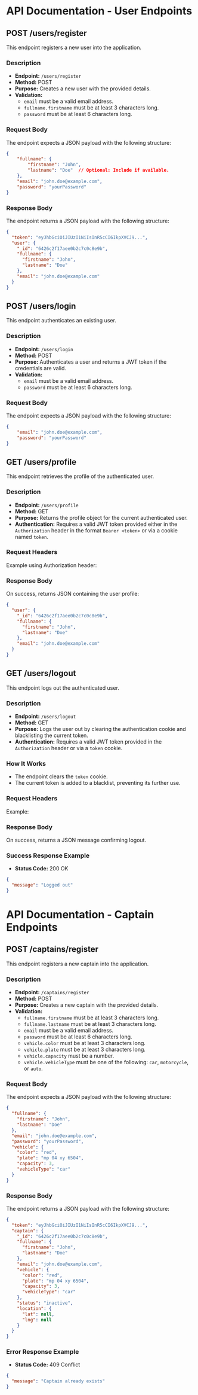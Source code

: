 # API Documentation - User Endpoints

## POST /users/register

This endpoint registers a new user into the application.

### Description
- **Endpoint:** `/users/register`
- **Method:** POST
- **Purpose:** Creates a new user with the provided details.
- **Validation:**
  - `email` must be a valid email address.
  - `fullname.firstname` must be at least 3 characters long.
  - `password` must be at least 6 characters long.

### Request Body
The endpoint expects a JSON payload with the following structure:

```json
{
    "fullname": {
        "firstname": "John",
        "lastname": "Doe"  // Optional: Include if available.
    },
    "email": "john.doe@example.com",
    "password": "yourPassword"
}
```

### Response Body
The endpoint returns a JSON payload with the following structure:

```json
{
  "token": "eyJhbGciOiJIUzI1NiIsInR5cCI6IkpXVCJ9...",
  "user": {
    "_id": "6426c2f17aee0b2c7c0c8e9b",
    "fullname": {
      "firstname": "John",
      "lastname": "Doe"
    },
    "email": "john.doe@example.com"
  }
}
```

## POST /users/login

This endpoint authenticates an existing user.

### Description
- **Endpoint:** `/users/login`
- **Method:** POST
- **Purpose:** Authenticates a user and returns a JWT token if the credentials are valid.
- **Validation:**
  - `email` must be a valid email address.
  - `password` must be at least 6 characters long.

### Request Body
The endpoint expects a JSON payload with the following structure:

```json
{
    "email": "john.doe@example.com",
    "password": "yourPassword"
}
```

## GET /users/profile

This endpoint retrieves the profile of the authenticated user.

### Description
- **Endpoint:** `/users/profile`
- **Method:** GET
- **Purpose:** Returns the profile object for the current authenticated user.
- **Authentication:** Requires a valid JWT token provided either in the `Authorization` header in the format `Bearer <token>` or via a cookie named `token`.

### Request Headers
Example using Authorization header:

### Response Body
On success, returns JSON containing the user profile:

```json
{
  "user": {
    "_id": "6426c2f17aee0b2c7c0c8e9b",
    "fullname": {
      "firstname": "John",
      "lastname": "Doe"
    },
    "email": "john.doe@example.com"
  }
}
```

## GET /users/logout

This endpoint logs out the authenticated user.

### Description
- **Endpoint:** `/users/logout`
- **Method:** GET
- **Purpose:** Logs the user out by clearing the authentication cookie and blacklisting the current token.
- **Authentication:** Requires a valid JWT token provided in the `Authorization` header or via a `token` cookie.

### How It Works
- The endpoint clears the `token` cookie.
- The current token is added to a blacklist, preventing its further use.

### Request Headers
Example:

### Response Body
On success, returns a JSON message confirming logout.

### Success Response Example
- **Status Code:** 200 OK

```json
{
  "message": "Logged out"
}
```

# API Documentation - Captain Endpoints

## POST /captains/register

This endpoint registers a new captain into the application.

### Description
- **Endpoint:** `/captains/register`
- **Method:** POST
- **Purpose:** Creates a new captain with the provided details.
- **Validation:**
  - `fullname.firstname` must be at least 3 characters long.
  - `fullname.lastname` must be at least 3 characters long.
  - `email` must be a valid email address.
  - `password` must be at least 6 characters long.
  - `vehicle.color` must be at least 3 characters long.
  - `vehicle.plate` must be at least 3 characters long.
  - `vehicle.capacity` must be a number.
  - `vehicle.vehicleType` must be one of the following: `car`, `motorcycle`, or `auto`.

### Request Body
The endpoint expects a JSON payload with the following structure:

```json
{
  "fullname": {
    "firstname": "John",
    "lastname": "Doe"
  },
  "email": "john.doe@example.com",
  "password": "yourPassword",
  "vehicle": {
    "color": "red",
    "plate": "mp 04 xy 6504",
    "capacity": 3,
    "vehicleType": "car"
  }
}
```

### Response Body
The endpoint returns a JSON payload with the following structure:

```json
{
  "token": "eyJhbGciOiJIUzI1NiIsInR5cCI6IkpXVCJ9...",
  "captain": {
    "_id": "6426c2f17aee0b2c7c0c8e9b",
    "fullname": {
      "firstname": "John",
      "lastname": "Doe"
    },
    "email": "john.doe@example.com",
    "vehicle": {
      "color": "red",
      "plate": "mp 04 xy 6504",
      "capacity": 3,
      "vehicleType": "car"
    },
    "status": "inactive",
    "location": {
      "lat": null,
      "lng": null
    }
  }
}
```

### Error Response Example
- **Status Code:** 409 Conflict

```json
{
  "message": "Captain already exists"
}
```
